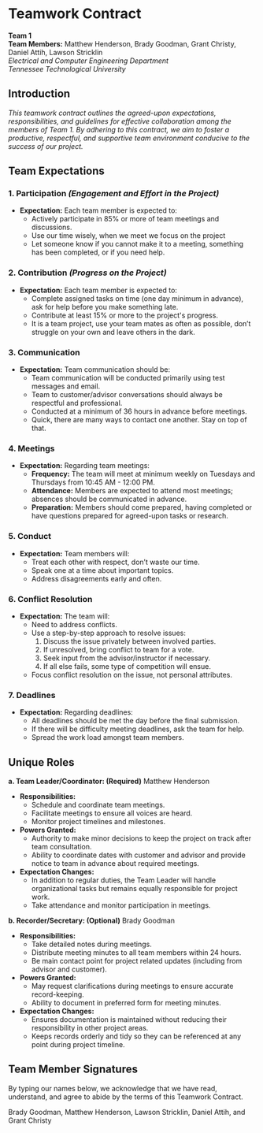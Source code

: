 # **Teamwork Contract**

**Team 1**  
**Team Members:** Matthew Henderson, Brady Goodman, Grant Christy, Daniel Attih, Lawson Stricklin   
*Electrical and Computer Engineering Department*  
*Tennessee Technological University*


## **Introduction**

*This teamwork contract outlines the agreed-upon expectations, responsibilities, and guidelines for effective collaboration among the members of Team 1. By adhering to this contract, we aim to foster a productive, respectful, and supportive team environment conducive to the success of our project.*


## **Team Expectations**

### **1. Participation** *(Engagement and Effort in the Project)*

- **Expectation:** Each team member is expected to:
  - Actively participate in 85% or more of team meetings and discussions.
  - Use our time wisely, when we meet we focus on the project
  - Let someone know if you cannot make it to a meeting, something has been completed, or if you need help.

### **2. Contribution** *(Progress on the Project)*

- **Expectation:** Each team member is expected to:
  - Complete assigned tasks on time (one day minimum in advance), ask for help before you make something late.
  - Contribute at least 15% or more to the project's progress.
  - It is a team project, use your team mates as often as possible, don’t struggle on your own and leave others in the dark.

### **3. Communication**

- **Expectation:** Team communication should be:
  - Team communication will be conducted primarily using test messages and email.
  - Team to customer/advisor conversations should always be respectful and professional.
  - Conducted at a minimum of 36 hours in advance before meetings.
  - Quick, there are many ways to contact one another. Stay on top of that.
  

### **4. Meetings**

- **Expectation:** Regarding team meetings:
  - **Frequency:** The team will meet at minimum weekly on Tuesdays and Thursdays from 10:45 AM - 12:00 PM.
  - **Attendance:** Members are expected to attend most meetings; absences should be communicated in advance.
  - **Preparation:** Members should come prepared, having completed or have questions prepared for agreed-upon tasks or research.

### **5. Conduct**

- **Expectation:** Team members will:
  - Treat each other with respect, don’t waste our time.
  - Speak one at a time about important topics.
  - Address disagreements early and often.

### **6. Conflict Resolution**

- **Expectation:** The team will:
  - Need to address conflicts.
  - Use a step-by-step approach to resolve issues:
    1. Discuss the issue privately between involved parties.
    2. If unresolved, bring conflict to team for a vote.
    3. Seek input from the advisor/instructor if necessary.
    4. If all else fails, some type of competition will ensue.
  - Focus conflict resolution on the issue, not personal attributes.

### **7. Deadlines**

- **Expectation:** Regarding deadlines:
  - All deadlines should be met the day before the final submission.
  - If there will be difficulty meeting deadlines, ask the team for help.
  - Spread the work load amongst team members.


## **Unique Roles**

**a. Team Leader/Coordinator: (Required)** Matthew Henderson

- **Responsibilities:**
  - Schedule and coordinate team meetings.
  - Facilitate meetings to ensure all voices are heard.
  - Monitor project timelines and milestones.
- **Powers Granted:**
  - Authority to make minor decisions to keep the project on track after team consultation.
  - Ability to coordinate dates with customer and advisor and provide notice to team in advance about required meetings.
- **Expectation Changes:**
  - In addition to regular duties, the Team Leader will handle organizational tasks but remains equally responsible for project work.
  - Take attendance and monitor participation in meetings.

**b. Recorder/Secretary: (Optional)** Brady Goodman

- **Responsibilities:**
  - Take detailed notes during meetings.
  - Distribute meeting minutes to all team members within 24 hours.
  - Be main contact point for project related updates (including from advisor and customer).
- **Powers Granted:**
  - May request clarifications during meetings to ensure accurate record-keeping.
  - Ability to document in preferred form for meeting minutes.
- **Expectation Changes:**
  - Ensures documentation is maintained without reducing their responsibility in other project areas.
  - Keeps records orderly and tidy so they can be referenced at any point during project timeline.


## **Team Member Signatures**

By typing our names below, we acknowledge that we have read, understand, and agree to abide by the terms of this Teamwork Contract.

Brady Goodman, Matthew Henderson, Lawson Stricklin, Daniel Attih, and Grant Christy

